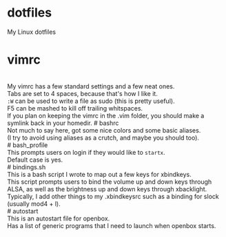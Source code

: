 # dotfiles
My Linux dotfiles
<br>
# vimrc
<br>
My vimrc has a few standard settings and a few neat ones.
<br>
Tabs are set to 4 spaces, because that's how I like it.
<br>
<code>:W</code> can be used to write a file as sudo (this is pretty useful).
<br>
F5 can be mashed to kill off trailing whitspaces.
<br>
If you plan on keeping the vimrc in the .vim folder, you should make a symlink back in your homedir.
# bashrc
<br>
Not much to say here, got some nice colors and some basic aliases.
<br>
(I try to avoid using aliases as a crutch, and maybe you should too).
<br>
# bash_profile
<br>
This prompts users on login if they would like to <code>startx</code>.
<br>
Default case is yes.
<br>
# bindings.sh
<br>
This is a bash script I wrote to map out a few keys for xbindkeys.
<br>
This script prompts users to bind the volume up and down keys through ALSA, as well as the brightness up and down keys through xbacklight.
<br>
Typically, I add other things to my .xbindkeysrc such as a binding for slock (usually mod4 + l).
<br>
# autostart
<br>
This is an autostart file for openbox.
<br>
Has a list of generic programs that I need to launch when openbox starts.



